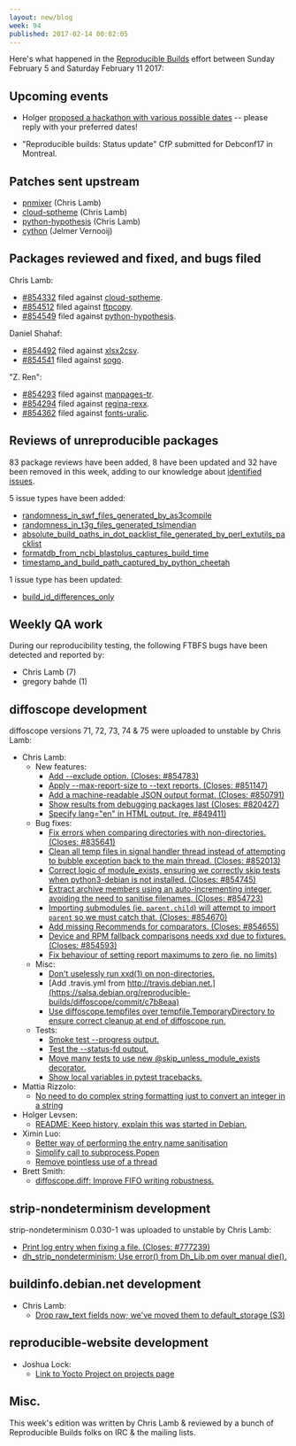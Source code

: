 ```yaml
---
layout: new/blog
week: 94
published: 2017-02-14 00:02:05
---
```


Here's what happened in the [Reproducible Builds](https://reproducible-builds.org) effort between Sunday February 5 and Saturday February 11 2017:

Upcoming events
---------------

- Holger [proposed a hackathon with various possible dates](https://lists.reproducible-builds.org/pipermail/rb-general/2017-February/000350.html) -- please reply with your preferred dates!

- "Reproducible builds: Status update" CfP submitted for Debconf17 in Montreal.

Patches sent upstream
---------------------

- [pnmixer](https://github.com/nicklan/pnmixer/pull/153) (Chris Lamb)
- [cloud-sptheme](https://bitbucket.org/ecollins/cloud_sptheme/pull-requests/22/please-make-the-build-reproducible/diff) (Chris Lamb)
- [python-hypothesis](https://github.com/HypothesisWorks/hypothesis-python/pull/440) (Chris Lamb)
- [cython](https://github.com/cython/cython/pull/1576) (Jelmer Vernooĳ)

Packages reviewed and fixed, and bugs filed
-------------------------------------------

Chris Lamb:

* [#854332](https://bugs.debian.org/854332) filed against [cloud-sptheme](https://tracker.debian.org/pkg/cloud-sptheme).
* [#854512](https://bugs.debian.org/854512) filed against [ftpcopy](https://tracker.debian.org/pkg/ftpcopy).
* [#854549](https://bugs.debian.org/854549) filed against [python-hypothesis](https://tracker.debian.org/pkg/python-hypothesis).

Daniel Shahaf:

* [#854492](https://bugs.debian.org/854492) filed against [xlsx2csv](https://tracker.debian.org/pkg/xlsx2csv).
* [#854541](https://bugs.debian.org/854541) filed against [sogo](https://tracker.debian.org/pkg/sogo).

"Z. Ren":

* [#854293](https://bugs.debian.org/854293) filed against [manpages-tr](https://tracker.debian.org/pkg/manpages-tr).
* [#854294](https://bugs.debian.org/854294) filed against [regina-rexx](https://tracker.debian.org/pkg/regina-rexx).
* [#854362](https://bugs.debian.org/854362) filed against [fonts-uralic](https://tracker.debian.org/pkg/fonts-uralic).


Reviews of unreproducible packages
----------------------------------

83 package reviews have been added, 8 have been updated and 32 have been removed in this week,
adding to our knowledge about [identified issues](https://tests.reproducible-builds.org/debian/index_issues.html).

5 issue types have been added:

- [randomness\_in\_swf\_files\_generated\_by\_as3compile](https://salsa.debian.org/reproducible-builds/reproducible-notes/commit/39cedd19)
- [randomness\_in\_t3g\_files\_generated\_tslmendian](https://salsa.debian.org/reproducible-builds/reproducible-notes/commit/d3c2567e)
- [absolute\_build\_paths\_in\_dot\_packlist\_file\_generated\_by\_perl\_extutils\_packlist](https://salsa.debian.org/reproducible-builds/reproducible-notes/commit/a46bc1bf)
- [formatdb\_from\_ncbi\_blastplus\_captures\_build\_time](https://salsa.debian.org/reproducible-builds/reproducible-notes/commit/c079bd93)
- [timestamp\_and\_build\_path\_captured\_by\_python\_cheetah](https://salsa.debian.org/reproducible-builds/reproducible-notes/commit/14353840)

1 issue type has been updated:

- [build\_id\_differences\_only](https://salsa.debian.org/reproducible-builds/reproducible-notes/commit/122287a6)

Weekly QA work
--------------

During our reproducibility testing, the following FTBFS bugs have been detected and
reported by:

 - Chris Lamb (7)
 - gregory bahde (1)


diffoscope development
----------------------

diffoscope versions 71, 72, 73, 74 & 75 were uploaded to unstable by Chris Lamb:

- Chris Lamb:
    - New features:
        - [Add --exclude option. (Closes: #854783)](https://salsa.debian.org/reproducible-builds/diffoscope/commit/bb2ff3b)
        - [Apply --max-report-size to --text reports. (Closes: #851147)](https://salsa.debian.org/reproducible-builds/diffoscope/commit/7479e16)
        - [Add a machine-readable JSON output format. (Closes: #850791)](https://salsa.debian.org/reproducible-builds/diffoscope/commit/c601f2d)
        - [Show results from debugging packages last (Closes: #820427)](https://salsa.debian.org/reproducible-builds/diffoscope/commit/62b3900)
        - [Specify lang="en" in HTML output. (re. #849411)](https://salsa.debian.org/reproducible-builds/diffoscope/commit/097dee5)
    - Bug fixes:
        - [Fix errors when comparing directories with non-directories. (Closes: #835641)](https://salsa.debian.org/reproducible-builds/diffoscope/commit/db37e55)
        - [Clean all temp files in signal handler thread instead of attempting to bubble exception back to the main thread. (Closes: #852013)](https://salsa.debian.org/reproducible-builds/diffoscope/commit/f0343d8)
        - [Correct logic of module\_exists, ensuring we correctly skip tests when python3-debian is not installed. (Closes: #854745)](https://salsa.debian.org/reproducible-builds/diffoscope/commit/520f8c6)
        - [Extract archive members using an auto-incrementing integer, avoiding the need to sanitise filenames. (Closes: #854723)](https://salsa.debian.org/reproducible-builds/diffoscope/commit/632a408)
        - [Importing submodules (ie. ``parent.child``) will attempt to import ``parent`` so we must catch that. (Closes: #854670)](https://salsa.debian.org/reproducible-builds/diffoscope/commit/541de9e)
        - [Add missing Recommends for comparators. (Closes: #854655)](https://salsa.debian.org/reproducible-builds/diffoscope/commit/46d5003)
        - [Device and RPM fallback comparisons needs xxd due to fixtures. (Closes: #854593)](https://salsa.debian.org/reproducible-builds/diffoscope/commit/5696911)
        - [Fix behaviour of setting report maximums to zero (ie. no limits)](https://salsa.debian.org/reproducible-builds/diffoscope/commit/aeb021a)
    - Misc:
        - [Don't uselessly run xxd(1) on non-directories.](https://salsa.debian.org/reproducible-builds/diffoscope/commit/42c4c3a)
        - [Add .travis.yml from http://travis.debian.net.](https://salsa.debian.org/reproducible-builds/diffoscope/commit/c7b8eaa)
        - [Use diffoscope.tempfiles over tempfile.TemporaryDirectory to ensure correct cleanup at end of diffoscope run.](https://salsa.debian.org/reproducible-builds/diffoscope/commit/9eac636)
    - Tests:
        - [Smoke test --progress output.](https://salsa.debian.org/reproducible-builds/diffoscope/commit/9095225)
        - [Test the --status-fd output.](https://salsa.debian.org/reproducible-builds/diffoscope/commit/c9696b6)
        - [Move many tests to use new @skip\_unless\_module\_exists decorator.](https://salsa.debian.org/reproducible-builds/diffoscope/commit/e04e4f7)
        - [Show local variables in pytest tracebacks.](https://salsa.debian.org/reproducible-builds/diffoscope/commit/9d4113b)
- Mattia Rizzolo:
    - [No need to do complex string formatting just to convert an integer in a string](https://salsa.debian.org/reproducible-builds/diffoscope/commit/e68dced)
- Holger Levsen:
    - [README: Keep history, explain this was started in Debian.](https://salsa.debian.org/reproducible-builds/diffoscope/commit/fabb7bc)
- Ximin Luo:
    - [Better way of performing the entry name sanitisation](https://salsa.debian.org/reproducible-builds/diffoscope/commit/e0563c8)
    - [Simplify call to subprocess.Popen](https://salsa.debian.org/reproducible-builds/diffoscope/commit/64f6ff1)
    - [Remove pointless use of a thread](https://salsa.debian.org/reproducible-builds/diffoscope/commit/6ec3e00)
- Brett Smith:
    - [diffoscope.diff: Improve FIFO writing robustness.](https://salsa.debian.org/reproducible-builds/diffoscope/commit/37649ac)


strip-nondeterminism development
--------------------------------

strip-nondeterminism 0.030-1 was uploaded to unstable by Chris Lamb:

- [Print log entry when fixing a file. (Closes: #777239)](https://salsa.debian.org/reproducible-builds/strip-nondeterminism.git/commit/?id=506fc41)
- [dh\_strip\_nondeterminism: Use error() from Dh\_Lib.pm over manual die().](https://salsa.debian.org/reproducible-builds/strip-nondeterminism.git/commit/?id=9609c8a)


buildinfo.debian.net development
--------------------------------

- Chris Lamb:
  - [Drop raw\_text fields now; we've moved them to default\_storage (S3)](https://salsa.debian.org/reproducible-builds/buildinfo.debian.net.git/commit/?id=a2e587d)


reproducible-website development
--------------------------------

- Joshua Lock:
  - [Link to Yocto Project on projects page](https://salsa.debian.org/reproducible-builds/reproducible-website/commit/69f1826)


Misc.
-----

This week's edition was written by Chris Lamb & reviewed by a bunch of Reproducible Builds folks on IRC & the mailing lists.
